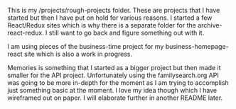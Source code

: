 This is my /projects/rough-projects folder.  These are projects that I have started but then I have put on hold for various reasons.  I started a few React/Redux sites which is why there is a separate folder for the archive-react-redux.  I still want to go back and figure something out with it.

I am using pieces of the business-time project for my business-homepage-react site which is also a work in progress.

Memories is something that I started as a bigger project but then made it smaller for the API project.  Unfortunately using the familysearch.org API was going to be more in-depth for the moment as I am trying to accomplish just something basic at the moment.  I love my idea though which I have wireframed out on paper.  I will elaborate further in another README later.
